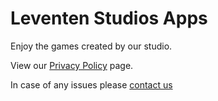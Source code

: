 # Leventen Studios Apps

Enjoy the games created by our studio.

View our [Privacy Policy](./privacy-policy.html) page.

In case of any issues please [contact us](leventenstudios@icloud.com)
